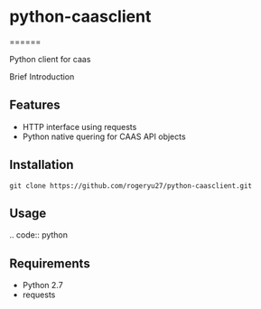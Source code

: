 # python-caasclient
======

Python client for caas

Brief Introduction

Features
--------
* HTTP interface using requests
* Python native quering for CAAS API objects

Installation
------------

	git clone https://github.com/rogeryu27/python-caasclient.git

Usage
-----

.. code:: python

Requirements
------------

* Python 2.7
* requests

